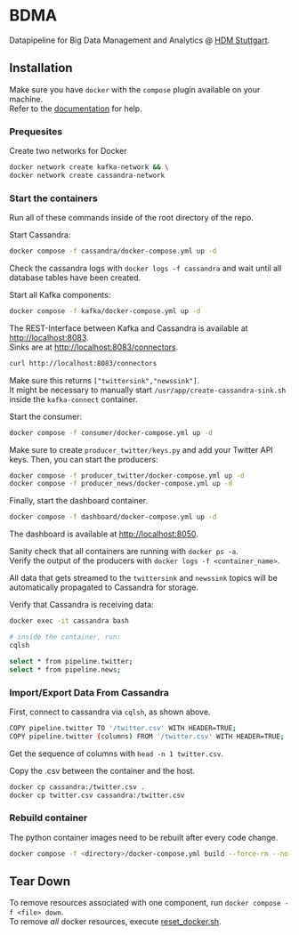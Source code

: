# BDMA

Datapipeline for Big Data Management and Analytics @ [HDM Stuttgart](https://www.hdm-stuttgart.de/).

## Installation

Make sure you have `docker` with the `compose` plugin available on your machine.<br>
Refer to the [documentation](https://docs.docker.com/engine/install/ubuntu/) for help.


### Prequesites

Create two networks for Docker
```bash
docker network create kafka-network && \
docker network create cassandra-network
```


### Start the containers

Run all of these commands inside of the root directory of the repo.

Start Cassandra:
```bash
docker compose -f cassandra/docker-compose.yml up -d
```

Check the cassandra logs with `docker logs -f cassandra` and wait until all database tables have been created.

Start all Kafka components:
```bash
docker compose -f kafka/docker-compose.yml up -d
```
The REST-Interface between Kafka and Cassandra is available at [http://localhost:8083](http://localhost:8083).<br>
Sinks are at [http://localhost:8083/connectors](http://localhost:8083/connectors).
```bash
curl http://localhost:8083/connectors
```
Make sure this returns `["twittersink","newssink"]`.<br>
It might be necessary to manually start `/usr/app/create-cassandra-sink.sh` inside the `kafka-connect` container.

Start the consumer:
```bash
docker compose -f consumer/docker-compose.yml up -d
```

Make sure to create `producer_twitter/keys.py` and add your Twitter API keys. Then, you can start the producers:
```bash
docker compose -f producer_twitter/docker-compose.yml up -d
docker compose -f producer_news/docker-compose.yml up -d
```

Finally, start the dashboard container.
```bash
docker compose -f dashboard/docker-compose.yml up -d
```
The dashboard is available at [http://localhost:8050](http://localhost:8050).

Sanity check that all containers are running with `docker ps -a`.<br>
Verify the output of the producers with `docker logs -f <container_name>`.

All data that gets streamed to the `twittersink` and `newssink` topics will be automatically propagated to Cassandra for storage.

Verify that Cassandra is receiving data:
```bash
docker exec -it cassandra bash

# inside the container, run:
cqlsh

select * from pipeline.twitter;
select * from pipeline.news;
```

### Import/Export Data From Cassandra

First, connect to cassandra via `cqlsh`, as shown above.
```bash
COPY pipeline.twitter TO '/twitter.csv' WITH HEADER=TRUE;
COPY pipeline.twitter (columns) FROM '/twitter.csv' WITH HEADER=TRUE;
```
Get the sequence of columns with `head -n 1 twitter.csv`.

Copy the .csv between the container and the host.
```bash
docker cp cassandra:/twitter.csv .
docker cp twitter.csv cassandra:/twitter.csv
```

### Rebuild container

The python container images need to be rebuilt after every code change.

```bash
docker compose -f <directory>/docker-compose.yml build --force-rm --no-cache
```


## Tear Down

To remove resources associated with one component, run `docker compose -f <file> down`.<br>
To remove _all_ docker resources, execute [reset_docker.sh](./reset-docker.sh).

